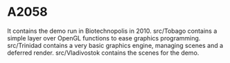 # A2058

It contains the demo run in Biotechnopolis in 2010.
src/Tobago contains a simple layer over OpenGL functions to ease graphics programming.
src/Trinidad contains a very basic graphics engine, managing scenes and a deferred render.
src/Vladivostok contains the scenes for the demo.

